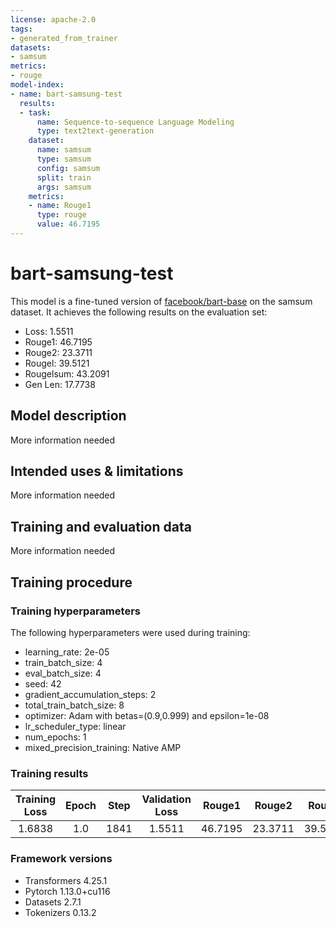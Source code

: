 ```yaml
---
license: apache-2.0
tags:
- generated_from_trainer
datasets:
- samsum
metrics:
- rouge
model-index:
- name: bart-samsung-test
  results:
  - task:
      name: Sequence-to-sequence Language Modeling
      type: text2text-generation
    dataset:
      name: samsum
      type: samsum
      config: samsum
      split: train
      args: samsum
    metrics:
    - name: Rouge1
      type: rouge
      value: 46.7195
---
```


<!-- This model card has been generated automatically according to the information the Trainer had access to. You
should probably proofread and complete it, then remove this comment. -->

# bart-samsung-test

This model is a fine-tuned version of [facebook/bart-base](https://huggingface.co/facebook/bart-base) on the samsum dataset.
It achieves the following results on the evaluation set:
- Loss: 1.5511
- Rouge1: 46.7195
- Rouge2: 23.3711
- Rougel: 39.5121
- Rougelsum: 43.2091
- Gen Len: 17.7738

## Model description

More information needed

## Intended uses & limitations

More information needed

## Training and evaluation data

More information needed

## Training procedure

### Training hyperparameters

The following hyperparameters were used during training:
- learning_rate: 2e-05
- train_batch_size: 4
- eval_batch_size: 4
- seed: 42
- gradient_accumulation_steps: 2
- total_train_batch_size: 8
- optimizer: Adam with betas=(0.9,0.999) and epsilon=1e-08
- lr_scheduler_type: linear
- num_epochs: 1
- mixed_precision_training: Native AMP

### Training results

| Training Loss | Epoch | Step | Validation Loss | Rouge1  | Rouge2  | Rougel  | Rougelsum | Gen Len |
|:-------------:|:-----:|:----:|:---------------:|:-------:|:-------:|:-------:|:---------:|:-------:|
| 1.6838        | 1.0   | 1841 | 1.5511          | 46.7195 | 23.3711 | 39.5121 | 43.2091   | 17.7738 |


### Framework versions

- Transformers 4.25.1
- Pytorch 1.13.0+cu116
- Datasets 2.7.1
- Tokenizers 0.13.2
